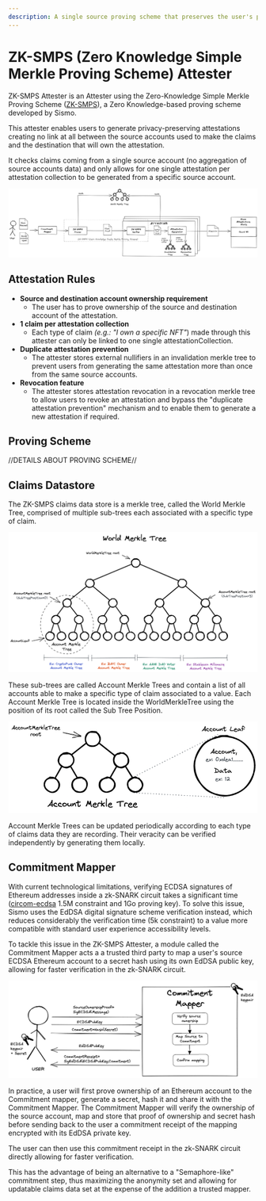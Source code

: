 ```yaml
---
description: A single source proving scheme that preserves the user's privacy
---
```


# ZK-SMPS (Zero Knowledge Simple Merkle Proving Scheme) Attester

ZK-SMPS Attester is an Attester using the Zero-Knowledge Simple Merkle Proving Scheme ([ZK-SMPS](https://github.com/sismo-core/ZK-SMPS)), a Zero Knowledge-based proving scheme developed by Sismo.&#x20;

This attester enables users to generate privacy-preserving attestations creating no link at all between the source accounts used to make the claims and the destination that will own the attestation.

It checks claims coming from a single source account (no aggregation of source accounts data) and only allows for one single attestation per attestation collection to be generated from a specific source account.

![](<../../.gitbook/assets/Sismo Attester ZK-SMPS (1).png>)

## Attestation Rules

* **Source and destination account ownership requirement**
  * The user has to prove ownership of the source and destination account of the attestation.
* **1 claim per attestation collection**
  * Each type of claim _(e.g.: "I own a specific NFT"_) made through this attester can only be linked to one single attestationCollection.
* **Duplicate attestation prevention**
  * The attester stores external nullifiers in an invalidation merkle tree to prevent users from generating the same attestation more than once from the same source accounts.&#x20;
* **Revocation feature**
  * The attester stores attestation revocation in a revocation merkle tree to allow users to revoke an attestation and bypass the "duplicate attestation prevention" mechanism and to enable them to generate a new attestation if required.

## Proving Scheme

//DETAILS ABOUT PROVING SCHEME//

## Claims Datastore

The ZK-SMPS claims data store is a merkle tree, called the World Merkle Tree, comprised of multiple sub-trees each associated with a specific type of claim.

![](<../../.gitbook/assets/World Merkle Tree.png>)

These sub-trees are called Account Merkle Trees and contain a list of all accounts able to make a specific type of claim associated to a value. Each Account Merkle Tree is located inside the WorldMerkleTree using the position of its root called the Sub Tree Position.&#x20;

![](<../../.gitbook/assets/Account Merkle Tree.png>)

Account Merkle Trees can be updated periodically according to each type of claims data they are recording. Their veracity can be verified independently by generating them locally.

## Commitment Mapper

With current technological limitations, verifying ECDSA signatures of Ethereum addresses inside a zk-SNARK circuit takes a significant time ([circom-ecdsa](https://github.com/0xPARC/circom-ecdsa/blob/master/README.md) 1.5M constraint and 1Go proving key). To solve this issue, Sismo uses the EdDSA digital signature scheme verification instead, which reduces considerably the verification time (5k constraint) to a value more compatible with standard user experience accessibility levels.

To tackle this issue in the ZK-SMPS Attester, a module called the Commitment Mapper acts a a trusted third party to map a user's source ECDSA Ethereum account to a secret hash using its own EdDSA public key, allowing for faster verification in the zk-SNARK circuit.

![](<../../.gitbook/assets/Commitment Mapper (4).png>)

In practice, a user will first prove ownership of an Ethereum account to the Commitment mapper, generate a secret, hash it and share it with the Commitment Mapper. The Commitment Mapper will verify the ownership of the source account, map and store that proof of ownership and secret hash before sending back to the user a commitment receipt of the mapping encrypted with its EdDSA private key.&#x20;

The user can then use this commitment receipt in the zk-SNARK circuit directly allowing for faster verification.

This has the advantage of being an alternative to a "Semaphore-like" commitment step, thus  maximizing the anonymity set and allowing for updatable claims data set at the expense of the addition a trusted mapper.
